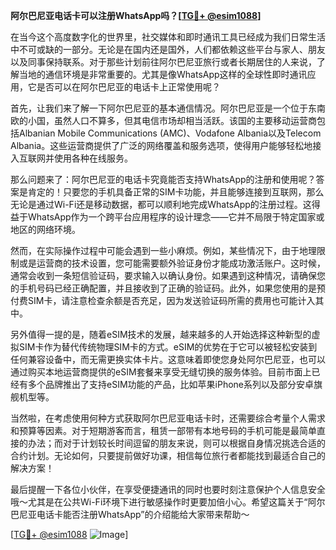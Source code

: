**阿尔巴尼亚电话卡可以注册WhatsApp吗？[[TG💪+ @esim1088](https://t.me/s/esim1088)]**

在当今这个高度数字化的世界里，社交媒体和即时通讯工具已经成为我们日常生活中不可或缺的一部分。无论是在国内还是国外，人们都依赖这些平台与家人、朋友以及同事保持联系。对于那些计划前往阿尔巴尼亚旅行或者长期居住的人来说，了解当地的通信环境是非常重要的。尤其是像WhatsApp这样的全球性即时通讯应用，它是否可以在阿尔巴尼亚的电话卡上正常使用呢？

首先，让我们来了解一下阿尔巴尼亚的基本通信情况。阿尔巴尼亚是一个位于东南欧的小国，虽然人口不算多，但其电信市场却相当活跃。该国的主要移动运营商包括Albanian Mobile Communications (AMC)、Vodafone Albania以及Telecom Albania。这些运营商提供了广泛的网络覆盖和服务选项，使得用户能够轻松地接入互联网并使用各种在线服务。

那么问题来了：阿尔巴尼亚的电话卡究竟能否支持WhatsApp的注册和使用呢？答案是肯定的！只要您的手机具备正常的SIM卡功能，并且能够连接到互联网，那么无论是通过Wi-Fi还是移动数据，都可以顺利地完成WhatsApp的注册过程。这得益于WhatsApp作为一个跨平台应用程序的设计理念——它并不局限于特定国家或地区的网络环境。

然而，在实际操作过程中可能会遇到一些小麻烦。例如，某些情况下，由于地理限制或是运营商的技术设置，您可能需要额外验证身份才能成功激活账户。这时候，通常会收到一条短信验证码，要求输入以确认身份。如果遇到这种情况，请确保您的手机号码已经正确配置，并且接收到了正确的验证码。此外，如果您使用的是预付费SIM卡，请注意检查余额是否充足，因为发送验证码所需的费用也可能计入其中。

另外值得一提的是，随着eSIM技术的发展，越来越多的人开始选择这种新型的虚拟SIM卡作为替代传统物理SIM卡的方式。eSIM的优势在于它可以被轻松安装到任何兼容设备中，而无需更换实体卡片。这意味着即使您身处阿尔巴尼亚，也可以通过购买本地运营商提供的eSIM套餐来享受无缝切换的服务体验。目前市面上已经有多个品牌推出了支持eSIM功能的产品，比如苹果iPhone系列以及部分安卓旗舰机型等。

当然啦，在考虑使用何种方式获取阿尔巴尼亚电话卡时，还需要综合考量个人需求和预算等因素。对于短期游客而言，租赁一部带有本地号码的手机可能是最简单直接的办法；而对于计划较长时间逗留的朋友来说，则可以根据自身情况挑选合适的合约计划。无论如何，只要提前做好功课，相信每位旅行者都能找到最适合自己的解决方案！

最后提醒一下各位小伙伴，在享受便捷通讯的同时也要时刻注意保护个人信息安全哦～尤其是在公共Wi-Fi环境下进行敏感操作时更要加倍小心。希望这篇关于“阿尔巴尼亚电话卡能否注册WhatsApp”的介绍能给大家带来帮助～

[[TG💪+ @esim1088](https://t.me/s/esim1088) ![Image](https://i.postimg.cc/4NQfJmqS/Snipaste-2025-05-13-00-14-12.png)]